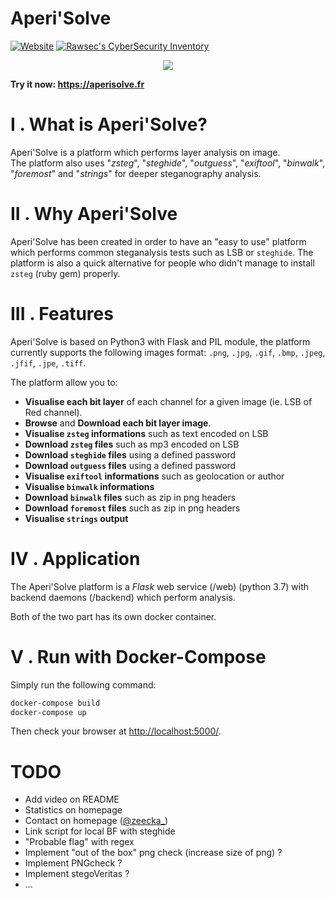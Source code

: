 # Aperi'Solve

[![Website](https://img.shields.io/website?url=https%3A%2F%2Faperisolve.fr)](https://aperisolve.fr/)
[![Rawsec's CyberSecurity Inventory](https://inventory.rawsec.ml/img/badges/Rawsec-inventoried-FF5050_flat.svg)](https://inventory.rawsec.ml/tools.html#Aperi'Solve)

<p align="center"><a href="https://aperisolve.fr"><img src="https://raw.githubusercontent.com/Zeecka/AperiSolve/master/examples/screenshot.png"/></a></p>

<b>Try it now: https://aperisolve.fr</b>

# I . What is Aperi'Solve?
Aperi'Solve is a platform which performs layer analysis on image.<br/>
The platform also uses "*zsteg*", "*steghide*", "*outguess*", "*exiftool*", "*binwalk*", "*foremost*" and "*strings*" for deeper steganography analysis.

# II . Why Aperi'Solve
Aperi'Solve has been created in order to have an "easy to use" platform which performs common steganalysis tests such as LSB or `steghide`. The platform is also a quick alternative for people who didn't manage to install `zsteg` (ruby gem) properly.

# III . Features
Aperi'Solve is based on Python3 with Flask and PIL module, the platform currently supports the following images format: `.png`, `.jpg`, `.gif`, `.bmp`, `.jpeg`, `.jfif`, `.jpe`, `.tiff`.

The platform allow you to:
- **Visualise each bit layer** of each channel for a given image (ie. LSB of Red channel).
- **Browse** and **Download each bit layer image**.
- **Visualise `zsteg` informations** such as text encoded on LSB
- **Download `zsteg` files** such as mp3 encoded on LSB
- **Download `steghide` files** using a defined password
- **Download `outguess` files** using a defined password
- **Visualise `exiftool` informations** such as geolocation or author
- **Visualise `binwalk` informations**
- **Download `binwalk` files** such as zip in png headers
- **Download `foremost` files** such as zip in png headers
- **Visualise `strings` output**

# IV . Application

The Aperi'Solve platform is a *Flask* web service (/web) (python 3.7) with backend daemons (/backend) which perform analysis.

Both of the two part has its own docker container.

# V . Run with Docker-Compose

Simply run the following command:
```bash
docker-compose build
docker-compose up
```

Then check your browser at [http://localhost:5000/](http://localhost:5000).

# TODO

- Add video on README
- Statistics on homepage
- Contact on homepage ([@zeecka_](https://twitter.com/Zeecka_))
- Link script for local BF with steghide
- "Probable flag" with regex
- Implement "out of the box" png check (increase size of png) ?
- Implement PNGcheck ?
- Implement stegoVeritas ?
- ...
